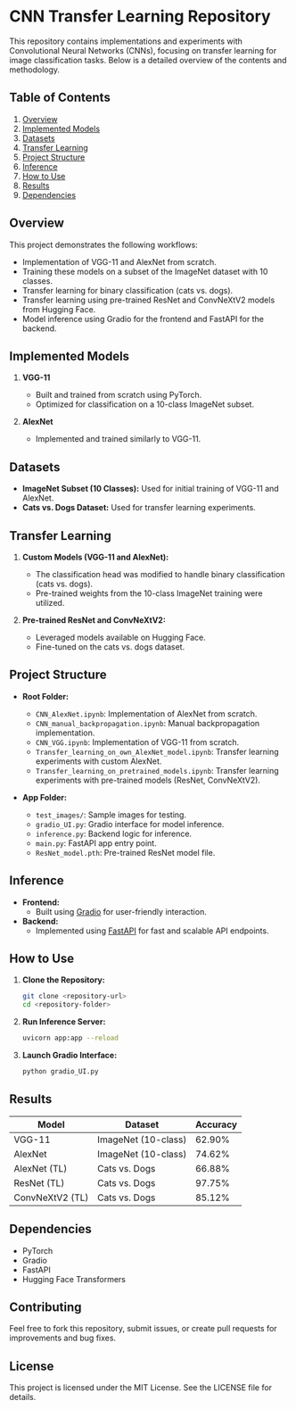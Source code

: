 # CNN Transfer Learning Repository

This repository contains implementations and experiments with Convolutional Neural Networks (CNNs), focusing on transfer learning for image classification tasks. Below is a detailed overview of the contents and methodology.

## Table of Contents

1. [Overview](#overview)
2. [Implemented Models](#implemented-models)
3. [Datasets](#datasets)
4. [Transfer Learning](#transfer-learning)
5. [Project Structure](#project-structure)
6. [Inference](#inference)
7. [How to Use](#how-to-use)
8. [Results](#results)
9. [Dependencies](#dependencies)

## Overview

This project demonstrates the following workflows:

- Implementation of VGG-11 and AlexNet from scratch.
- Training these models on a subset of the ImageNet dataset with 10 classes.
- Transfer learning for binary classification (cats vs. dogs).
- Transfer learning using pre-trained ResNet and ConvNeXtV2 models from Hugging Face.
- Model inference using Gradio for the frontend and FastAPI for the backend.

## Implemented Models

1. **VGG-11**

   - Built and trained from scratch using PyTorch.
   - Optimized for classification on a 10-class ImageNet subset.

2. **AlexNet**

   - Implemented and trained similarly to VGG-11.

## Datasets

- **ImageNet Subset (10 Classes):** Used for initial training of VGG-11 and AlexNet.
- **Cats vs. Dogs Dataset:** Used for transfer learning experiments.

## Transfer Learning

1. **Custom Models (VGG-11 and AlexNet):**

   - The classification head was modified to handle binary classification (cats vs. dogs).
   - Pre-trained weights from the 10-class ImageNet training were utilized.

2. **Pre-trained ResNet and ConvNeXtV2:**

   - Leveraged models available on Hugging Face.
   - Fine-tuned on the cats vs. dogs dataset.

## Project Structure

- **Root Folder:**

  - `CNN_AlexNet.ipynb`: Implementation of AlexNet from scratch.
  - `CNN_manual_backpropagation.ipynb`: Manual backpropagation implementation.
  - `CNN_VGG.ipynb`: Implementation of VGG-11 from scratch.
  - `Transfer_learning_on_own_AlexNet_model.ipynb`: Transfer learning experiments with custom AlexNet.
  - `Transfer_learning_on_pretrained_models.ipynb`: Transfer learning experiments with pre-trained models (ResNet, ConvNeXtV2).

- **App Folder:**

  - `test_images/`: Sample images for testing.
  - `gradio_UI.py`: Gradio interface for model inference.
  - `inference.py`: Backend logic for inference.
  - `main.py`: FastAPI app entry point.
  - `ResNet_model.pth`: Pre-trained ResNet model file.

## Inference

- **Frontend:**
  - Built using [Gradio](https://gradio.app) for user-friendly interaction.
- **Backend:**
  - Implemented using [FastAPI](https://fastapi.tiangolo.com) for fast and scalable API endpoints.

## How to Use

1. **Clone the Repository:**
   ```bash
   git clone <repository-url>
   cd <repository-folder>
   ```

2. **Run Inference Server:**
   ```bash
   uvicorn app:app --reload
   ```
3. **Launch Gradio Interface:**
   ```bash
   python gradio_UI.py
   ```

## Results

| Model           | Dataset             | Accuracy |
| --------------- | ------------------- | -------- |
| VGG-11          | ImageNet (10-class) | 62.90%      |
| AlexNet         | ImageNet (10-class) | 74.62%      |
| AlexNet (TL)    | Cats vs. Dogs       | 66.88%      |
| ResNet (TL)     | Cats vs. Dogs       | 97.75%      |
| ConvNeXtV2 (TL) | Cats vs. Dogs       | 85.12%      |

## Dependencies

- PyTorch
- Gradio
- FastAPI
- Hugging Face Transformers

## Contributing

Feel free to fork this repository, submit issues, or create pull requests for improvements and bug fixes.

## License

This project is licensed under the MIT License. See the LICENSE file for details.

